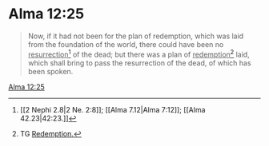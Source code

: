 # Alma 12:25

> Now, if it had not been for the plan of redemption, which was laid from the foundation of the world, there could have been no <u>resurrection</u>[^a] of the dead; but there was a plan of <u>redemption</u>[^b] laid, which shall bring to pass the resurrection of the dead, of which has been spoken.

[Alma 12:25](https://www.churchofjesuschrist.org/study/scriptures/bofm/alma/12?lang=eng&id=p25#p25)


[^a]: [[2 Nephi 2.8|2 Ne. 2:8]]; [[Alma 7.12|Alma 7:12]]; [[Alma 42.23|42:23.]]
[^b]: TG [Redemption.](https://www.churchofjesuschrist.org/study/scriptures/tg/redemption?lang=eng)
